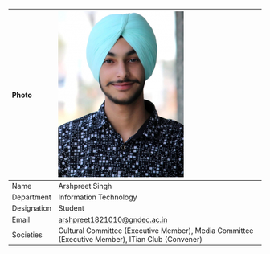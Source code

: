 | Photo       | ![Display picture](Images/Arsh.jfif)                                                             |
| :---------- | :----------------------------------------------------------------------------------------------- |
| Name        | Arshpreet Singh                                                                                  |
| Department  | Information Technology                                                                           |
| Designation | Student                                                                                          |
| Email       | arshpreet1821010@gndec.ac.in                                                                     |
| Societies   | Cultural Committee (Executive Member), Media Committee (Executive Member), ITian Club (Convener) |
